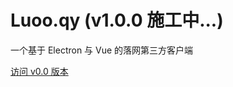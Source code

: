 # Luoo.qy (v1.0.0 施工中...)
一个基于 Electron 与 Vue 的落网第三方客户端

[访问 v0.0 版本](https://github.com/HuQingyang/Luoo.qy/tree/v0.0)